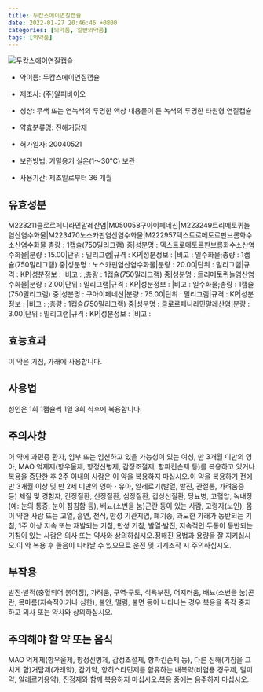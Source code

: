 ```yaml
---
title: 두캅스에이연질캡슐
date: 2022-01-27 20:46:46 +0800
categories: [의약품, 일반의약품]
tags: [의약품]
---
```

![두캅스에이연질캡슐](https://nedrug.mfds.go.kr/pbp/cmn/itemImageDownload/147427738395000093)

- 약이름: 두캅스에이연질캡슐
- 제조사: (주)알피바이오
- 성상: 무색 또는 연녹색의 투명한 액상 내용물이 든 녹색의 투명한 타원형 연질캡슐
- 약효분류명: 진해거담제
- 허가일자: 20040521
- 보관방법: 기밀용기  실온(1～30℃) 보관

- 사용기간: 제조일로부터 36 개월
## 유효성분
M223211클로르페니라민말레산염|M050058구아이페네신|M223249트리메토퀴놀염산염수화물|M223470노스카핀염산염수화물|M222957덱스트로메토르판브롬화수소산염수화물
총량 : 1캡슐(750밀리그램) 중|성분명 : 덱스트로메토르판브롬화수소산염수화물|분량 : 15.00|단위 : 밀리그램|규격 : KP|성분정보 : |비고 : 일수화물;총량 : 1캡슐(750밀리그램) 중|성분명 : 노스카핀염산염수화물|분량 : 20.00|단위 : 밀리그램|규격 : KP|성분정보 : |비고 : ;총량 : 1캡슐(750밀리그램) 중|성분명 : 트리메토퀴놀염산염수화물|분량 : 2.00|단위 : 밀리그램|규격 : KP|성분정보 : |비고 : 일수화물;총량 : 1캡슐(750밀리그램) 중|성분명 : 구아이페네신|분량 : 75.00|단위 : 밀리그램|규격 : KP|성분정보 : |비고 : ;총량 : 1캡슐(750밀리그램) 중|성분명 : 클로르페니라민말레산염|분량 : 3.00|단위 : 밀리그램|규격 : KP|성분정보 : |비고 :
## 효능효과
이 약은 기침, 가래에 사용합니다.
## 사용법
성인은 1회 1캡슐씩 1일 3회 식후에 복용합니다.
## 주의사항
이 약에 과민증 환자, 임부 또는 임신하고 있을 가능성이 있는 여성, 만 3개월 미만의 영아, MAO 억제제(항우울제, 항정신병제, 감정조절제, 항파킨슨제 등)를 복용하고 있거나 복용을 중단한 후 2주 이내의 사람은 이 약을 복용하지 마십시오.이 약을 복용하기 전에 만 3개월 이상 및 만 2세 미만의 영아ㆍ유아, 알레르기(발열, 발진, 관절통, 가려움증 등) 체질 및 경험자, 간장질환, 신장질환, 심장질환, 갑상선질환, 당뇨병, 고혈압, 녹내장(예: 눈의 통증, 눈이 침침함 등), 배뇨(소변을 눔)곤란 등이 있는 사람, 고령자(노인), 몸이 약한 사람 또는 고열, 흡연, 천식, 만성 기관지염, 폐기종, 과도한 가래가 동반되는 기침, 1주 이상 지속 또는 재발되는 기침, 만성 기침, 발열·발진, 지속적인 두통이 동반되는 기침이 있는 사람은 의사 또는 약사와 상의하십시오.정해진 용법과 용량을 잘 지키십시오.이 약 복용 후 졸음이 나타날 수 있으므로 운전 및 기계조작 시 주의하십시오.
## 부작용
발진·발적(충혈되어 붉어짐), 가려움, 구역·구토, 식욕부진, 어지러움, 배뇨(소변을 눔)곤란, 목마름(지속적이거나 심한), 불안, 떨림, 불면 등이 나타나는 경우 복용을 즉각 중지하고 의사 또는 약사와 상의하십시오.
## 주의해야 할 약 또는 음식
MAO 억제제(항우울제, 항정신병제, 감정조절제, 항파킨슨제 등), 다른 진해(기침을 그치게 함)거담제(가래약), 감기약, 항히스타민제를 함유하는 내복약(비염용 경구제, 멀미약, 알레르기용약), 진정제와 함께 복용하지 마십시오.복용 중에는 음주하지 마십시오.
